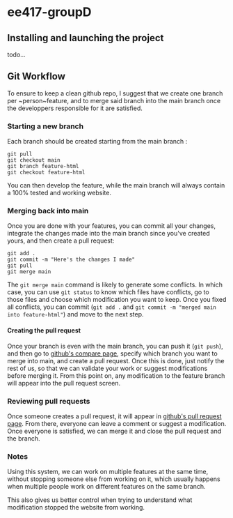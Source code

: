 # ee417-groupD

## Installing and launching the project

todo...

## Git Workflow

To ensure to keep a clean github repo, I suggest that we create one branch per ~person~feature, and to merge said branch into the main branch once the developpers responsible for it are satisfied.

### Starting a new branch

Each branch should be created starting from the main branch :

```
git pull
git checkout main
git branch feature-html
git checkout feature-html
```

You can then develop the feature, while the main branch will always contain a 100% tested and working website.

### Merging back into main

Once you are done with your features, you can commit all your changes, integrate the changes made into the main branch since you've created yours, and then create a pull request:

```
git add .
git commit -m "Here's the changes I made"
git pull
git merge main
```

The `git merge main` command is likely to generate some conflicts. In which case, you can use `git status` to know which files have conflicts, go to those files and choose which modification you want to keep. Once you fixed all conflicts, you can commit (`git add .` and `git commit -m "merged main into feature-html"`) and move to the next step.

#### Creating the pull request

Once your branch is even with the main branch, you can push it (`git push`), and then go to [github's compare page](https://github.com/begonavizcaino/ee417-groupD/compare), specify which branch you want to merge into main, and create a pull request. Once this is done, just notify the rest of us, so that we can validate your work or suggest modifications before merging it. From this point on, any modification to the feature branch will appear into the pull request screen.

### Reviewing pull requests

Once someone creates a pull request, it will appear in [github's pull request page](https://github.com/begonavizcaino/ee417-groupD/pulls). From there, everyone can leave a comment or suggest a modification. Once everyone is satisfied, we can merge it and close the pull request and the branch.

### Notes

Using this system, we can work on multiple features at the same time, without stopping someone else from working on it, which usually happens when multiple people work on different features on the same branch.

This also gives us better control when trying to understand what modification stopped the website from working.
